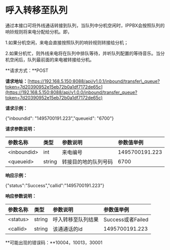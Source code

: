 # **呼入转移至队列**

通过本接口可将外线通话转接到队列，当队列中分机空闲时，IPPBX会按照队列的响铃规则将来电分配给分机。即，

1.如果分机空闲，来电会直接按照队列的响铃规则转接给分机；

2.如果分机忙，则外线来电将在队列中排队等待，并听队列配置的等待音乐。当分机空闲后，队列最前面的来电被转接给分机。

**请求方式：**POST

**请求地址：**[https://192.168.5.150:8088/api/v1.0.1/inbound/transfer\_queue?token=7d20390952e15eb72b0a1df7172de65c](https://192.168.5.150:8088/api/v1.0.0/inbound/transfer_queue?token=7d20390952e15eb72b0a1df7172de65c)

**请求示例：**

{"inboundid": "1495700191.223","queueid": "6700"}

**请求参数说明：**

| 参数名称 | 类型 | 参数说明 | 参数值举例 |
| :--- | :--- | :--- | :--- |
| &lt;inboundid&gt; | int | 来电编号 | 1495700191.223 |
| &lt;queueid&gt; | string | 转接目的地的队列号码 | 6700 |

**响应示例：**

{"status":"Success","callid":"1495700191.223"}

**响应参数说明：**

| 参数名称 | 类型 | 参数说明 | 参数值举例 |
| :--- | :--- | :--- | :--- |
| &lt;status&gt; | string | 呼入转移至队列结果 | Success或者Failed |
| &lt;callid&gt; | string | 该通通话的id | 1495700191.223 |

**可能出现的错误码：**10004，10013，30001

